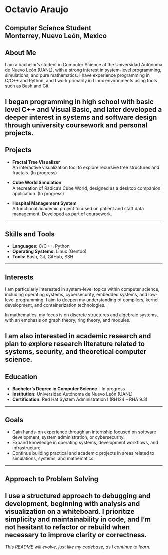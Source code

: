 # Octavio Araujo

**Computer Science Student**  
Monterrey, Nuevo León, Mexico
---

## About Me

I am a bachelor’s student in Computer Science at the Universidad Autónoma de Nuevo León (UANL), with a strong interest in system-level programming, simulations, and pure mathematics.
I have experience programming in C/C++ and Python, and I work primarily in Linux environments using tools such as Bash and Git.

I began programming in high school with basic level C++ and Visual Basic, and later developed a deeper interest in systems and software design through university coursework and personal projects.
---

## Projects

- **Fractal Tree Visualizer**  
  An interactive visualization tool to explore recursive tree structures and fractals. (In progress)

- **Cube World Simulation**  
  A recreation of Radica’s Cube World, designed as a desktop companion application. (In progress)

- **Hospital Management System**  
  A functional academic project focused on patient and staff data management. Developed as part of coursework.
---

## Skills and Tools

- **Languages:** C/C++, Python  
- **Operating Systems:** Linux (Gentoo)  
- **Tools:** Bash, Git, GitHub, SSH
---

## Interests

I am particularly interested in system-level topics within computer science, including operating systems, cybersecurity, embedded systems, and low-level programming.
I aim to deepen my understanding of compilers, kernel development, and containerization technologies.

In mathematics, my focus is on discrete structures and algebraic systems, with an emphasis on graph theory, ring theory, and modules.

I am also interested in academic research and plan to explore research literature related to systems, security, and theoretical computer science.
---

## Education

- **Bachelor’s Degree in Computer Science** – In progress  
- **Institution:** Universidad Autónoma de Nuevo León (UANL)  
- **Certification:** Red Hat System Administration I (RH124 – RHA 9.3)
---

## Goals

- Gain hands-on experience through an internship focused on software development, system administration, or cybersecurity.
- Expand knowledge in operating systems, development workflows, and infrastructure  
- Continue building practical and academic projects in areas related to simulations, systems, and mathematics.
---

## Approach to Problem Solving

I use a structured approach to debugging and development, beginning with analysis and visualization on a whiteboard.
I prioritize simplicity and maintainability in code, and I’m not hesitant to refactor or rebuild when necessary to improve clarity or correctness.
---

*This README will evolve, just like my codebase, as I continue to learn.*